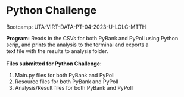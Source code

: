 # Python Challenge
Bootcamp: UTA-VIRT-DATA-PT-04-2023-U-LOLC-MTTH

<b>Program:</b> Reads in the CSVs for both PyBank and PyPoll using Python<br>
scrip, and prints the analysis to the terminal and exports a<br>
text file with the results to analysis folder.<br><br>
<b>Files submitted for Python Challenge:</b>
1. Main.py files for both PyBank and PyPoll<br>
2. Resource files for both PyBank and PyPoll<br>
3. Analysis/Result files for both PyBank and PyPoll<br>
